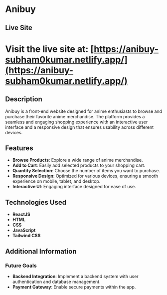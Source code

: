 # Anibuy

## Live Site

# Visit the live site at: [https://anibuy-subham0kumar.netlify.app/](https://anibuy-subham0kumar.netlify.app/)

## Description

Anibuy is a front-end website designed for anime enthusiasts to browse and purchase their favorite anime merchandise. The platform provides a seamless and engaging shopping experience with an interactive user interface and a responsive design that ensures usability across different devices.

## Features

- **Browse Products**: Explore a wide range of anime merchandise.
- **Add to Cart**: Easily add selected products to your shopping cart.
- **Quantity Selection**: Choose the number of items you want to purchase.
- **Responsive Design**: Optimized for various devices, ensuring a smooth experience on mobile, tablet, and desktop.
- **Interactive UI**: Engaging interface designed for ease of use.


## Technologies Used

- **ReactJS**
- **HTML**
- **CSS**
- **JavaScript**
- **Tailwind CSS**

## Additional Information

### Future Goals
- **Backend Integration**: Implement a backend system with user authentication and database management.
- **Payment Gateway**: Enable secure payments within the app.

